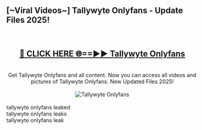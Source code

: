 <h2>[~Viral Videos~] Tallywyte Onlyfans - Update Files 2025!</h2>
<br>
<div align="center">
<h2><a href="https://betterlinks.top/A2PfLJ" rel="nofollow">🔴 CLICK HERE 🌐==►► Tallywyte Onlyfans</a></h2>
<br>
Get Tallywyte Onlyfans and all content. Now you can access all videos and pictures of Tallywyte Onlyfans. New Updated Files 2025!
<br>
<br>
<a href="https://betterlinks.top/A2PfLJ" rel="nofollow" data-target="animated-image.originalLink"><img src="https://i.ibb.co.com/WyWwxjT/player-gif2.gif" alt="Tallywyte Onlyfans" style="max-width: 100%; display: inline-block;" data-target="animated-image.originalImage"></a>
</div>
<br>
tallywyte onlyfans leaked<br>
tallywyte onlyfans leaks<br>
tallywyte onlyfans leak